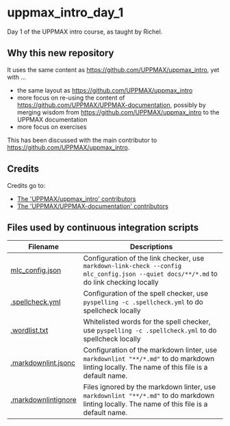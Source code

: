 # uppmax_intro_day_1

Day 1 of the UPPMAX intro course, as taught by Richel.

## Why this new repository

It uses the same content as <https://github.com/UPPMAX/uppmax_intro>, 
yet with ...

- the same layout as <https://github.com/UPPMAX/uppmax_intro>
- more focus on re-using the content of <https://github.com/UPPMAX/UPPMAX-documentation>,
  possibly by merging wisdom from <https://github.com/UPPMAX/uppmax_intro>
  to the UPPMAX documentation
- more focus on exercises

This has been discussed with the main contributor to <https://github.com/UPPMAX/uppmax_intro>.

## Credits

Credits go to:

- [The 'UPPMAX/uppmax_intro' contributors](https://github.com/UPPMAX/uppmax_intro/graphs/contributors)
- [The 'UPPMAX/UPPMAX-documentation' contributors](https://github.com/UPPMAX/UPPMAX-documentation/graphs/contributors)

## Files used by continuous integration scripts

Filename                              |Descriptions
--------------------------------------|--------------------------------------------------------------------------------------------------------------------------------------
[mlc_config.json](mlc_config.json)    |Configuration of the link checker, use `markdown-link-check --config mlc_config.json --quiet docs/**/*.md` to do link checking locally
[.spellcheck.yml](.spellcheck.yml)    |Configuration of the spell checker, use `pyspelling -c .spellcheck.yml` to do spellcheck locally
[.wordlist.txt](.wordlist.txt)        |Whitelisted words for the spell checker, use `pyspelling -c .spellcheck.yml` to do spellcheck locally
[.markdownlint.jsonc](.markdownlint.jsonc)|Configuration of the markdown linter, use `markdownlint "**/*.md"` to do markdown linting locally. The name of this file is a default name.
[.markdownlintignore](.markdownlintignore)|Files ignored by the markdown linter, use `markdownlint "**/*.md"` to do markdown linting locally. The name of this file is a default name.
